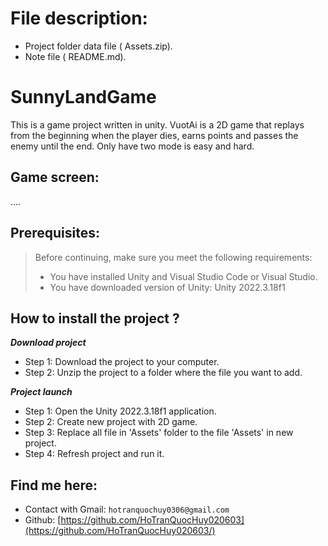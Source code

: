 # File description: 
- Project folder data file ( Assets.zip).
- Note file ( README.md).
# SunnyLandGame
This is a game project written in unity. VuotAi is a 2D game that replays from the beginning when the player dies, earns points and passes the enemy until the end. Only have two mode is easy and hard.
## Game screen:
....
## Prerequisites:
> Before continuing, make sure you meet the following requirements:
> * You have installed Unity and Visual Studio Code or Visual Studio.
> * You have downloaded version of Unity: Unity 2022.3.18f1
## How to install the project ?
***Download project***
- Step 1: Download the project to your computer.
- Step 2: Unzip the project to a folder where the file you want to add.
  
***Project launch***
- Step 1: Open the Unity 2022.3.18f1 application.
- Step 2: Create new project with 2D game.
- Step 3: Replace all file in 'Assets' folder to the file 'Assets' in new project.
- Step 4: Refresh project and run it.
## Find me here:
- Contact with Gmail: `hotranquochuy0306@gmail.com`
- Github: [https://github.com/HoTranQuocHuy020603](https://github.com/HoTranQuocHuy020603/)
